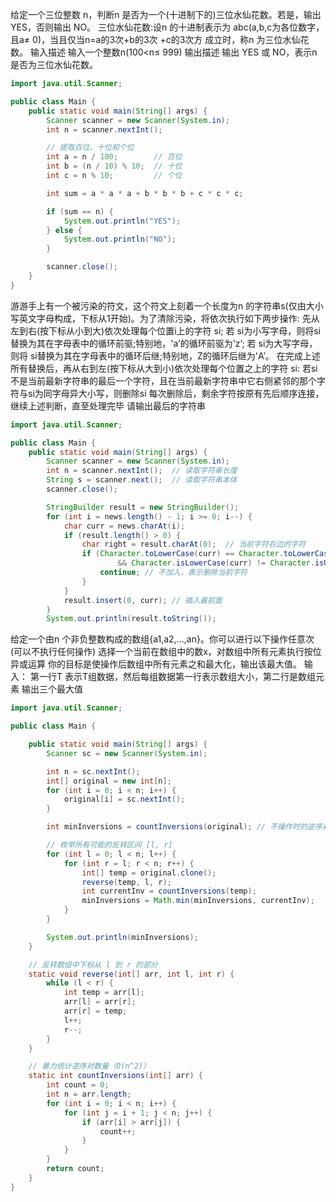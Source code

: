给定一个三位整数 n，判断n 是否为一个(十进制下的)三位水仙花数。若是，输出YES，否则输出 NO。
三位水仙花数:设n 的十进制表示为 abc(a,b,c为各位数字，且a≠ 0)，当且仅当n=a的3次+b的3次 +c的3次方 成立时，称n 为三位水仙花数。
输入描述
输入一个整数n(100<n≤ 999)
输出描述
输出 YES 或 NO，表示n 是否为三位水仙花数。
```java
import java.util.Scanner;

public class Main {
    public static void main(String[] args) {
        Scanner scanner = new Scanner(System.in);
        int n = scanner.nextInt();

        // 提取百位、十位和个位
        int a = n / 100;        // 百位
        int b = (n / 10) % 10;  // 十位
        int c = n % 10;         // 个位

        int sum = a * a * a + b * b * b + c * c * c;

        if (sum == n) {
            System.out.println("YES");
        } else {
            System.out.println("NO");
        }

        scanner.close();
    }
}
```
游游手上有一个被污染的符文，这个符文上刻着一个长度为n 的字符串s(仅由大小写英文字母构成，下标从1开始)。为了清除污染，将依次执行如下两步操作: 先从左到右(按下标从小到大)依次处理每个位置i上的字符 si;
若 si为小写字母，则将si替换为其在字母表中的循环前驱;特别地，'a’的循环前驱为'z’; 
若 si为大写字母，则将 si替换为其在字母表中的循环后继;特别地，Z的循环后继为'A’。
在完成上述所有替换后，再从右到左(按下标从大到小)依次处理每个位置之上的字符 si:
若si不是当前最新字符串的最后一个字符，且在当前最新字符串中它右侧紧邻的那个字符与si为同字母异大小写，则删除si
每次删除后，剩余字符按原有先后顺序连接，继续上述判断，直至处理完毕
请输出最后的字符串
```java
import java.util.Scanner;

public class Main {
    public static void main(String[] args) {
        Scanner scanner = new Scanner(System.in);
        int n = scanner.nextInt();  // 读取字符串长度
        String s = scanner.next();  // 读取字符串本体
        scanner.close();

		StringBuilder result = new StringBuilder();
		for (int i = news.length() - 1; i >= 0; i--) {
		    char curr = news.charAt(i);
		    if (result.length() > 0) {
		        char right = result.charAt(0);  // 当前字符右边的字符
		        if (Character.toLowerCase(curr) == Character.toLowerCase(right)
		                && Character.isLowerCase(curr) != Character.isUpperCase(right)) {
		            continue; // 不加入，表示删除当前字符
		        }
		    }
		    result.insert(0, curr); // 插入最前面
		}
		System.out.println(result.toString());
```
给定一个由n 个非负整数构成的数组{a1,a2,...,an}。你可以进行以下操作任意次(可以不执行任何操作)
选择一个当前在数组中的数x，对数组中所有元素执行按位异或运算
你的目标是使操作后数组中所有元素之和最大化，输出该最大值。
输入：
第一行T 表示T组数据，然后每组数据第一行表示数组大小，第二行是数组元素
输出三个最大值
```java
import java.util.Scanner;

public class Main {

    public static void main(String[] args) {
        Scanner sc = new Scanner(System.in);

        int n = sc.nextInt();
        int[] original = new int[n];
        for (int i = 0; i < n; i++) {
            original[i] = sc.nextInt();
        }

        int minInversions = countInversions(original); // 不操作时的逆序对数量

        // 枚举所有可能的反转区间 [l, r]
        for (int l = 0; l < n; l++) {
            for (int r = l; r < n; r++) {
                int[] temp = original.clone();
                reverse(temp, l, r);
                int currentInv = countInversions(temp);
                minInversions = Math.min(minInversions, currentInv);
            }
        }

        System.out.println(minInversions);
    }

    // 反转数组中下标从 l 到 r 的部分
    static void reverse(int[] arr, int l, int r) {
        while (l < r) {
            int temp = arr[l];
            arr[l] = arr[r];
            arr[r] = temp;
            l++;
            r--;
        }
    }

    // 暴力统计逆序对数量（O(n^2)）
    static int countInversions(int[] arr) {
        int count = 0;
        int n = arr.length;
        for (int i = 0; i < n; i++) {
            for (int j = i + 1; j < n; j++) {
                if (arr[i] > arr[j]) {
                    count++;
                }
            }
        }
        return count;
    }
}
```
